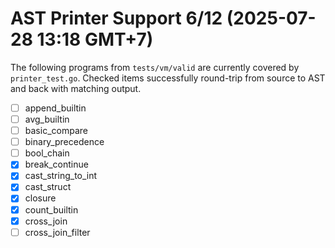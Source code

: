 # AST Printer Support 6/12 (2025-07-28 13:18 GMT+7)

The following programs from `tests/vm/valid` are currently covered by
`printer_test.go`. Checked items successfully round-trip from source to
AST and back with matching output.

- [ ] append_builtin
- [ ] avg_builtin
- [ ] basic_compare
- [ ] binary_precedence
- [ ] bool_chain
- [x] break_continue
- [x] cast_string_to_int
- [x] cast_struct
- [x] closure
- [x] count_builtin
- [x] cross_join
- [ ] cross_join_filter
